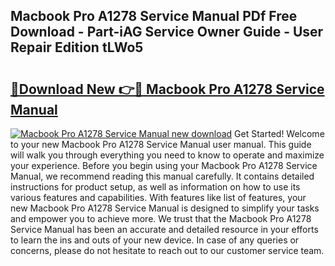 ## Macbook Pro A1278 Service Manual PDf Free Download - Part-iAG Service Owner Guide - User Repair Edition tLWo5

# <h2><a href="http://cf27590.oget.top/?id=Macbook+Pro+A1278+Service+Manual">🔗Download New 👉🔴 Macbook Pro A1278 Service Manual</a></h2>

[![Macbook Pro A1278 Service Manual new download](https://i.imgur.com/5g1atiW.png)](http://cf27590.oget.top/?id=Macbook+Pro+A1278+Service+Manual)
Get Started! Welcome to your new Macbook Pro A1278 Service Manual user manual. This guide will walk you through everything you need to know to operate and maximize your experience. Before you begin using your Macbook Pro A1278 Service Manual, we recommend reading this manual carefully. It contains detailed instructions for product setup, as well as information on how to use its various features and capabilities. With features like list of features, your new Macbook Pro A1278 Service Manual is designed to simplify your tasks and empower you to achieve more. We trust that the Macbook Pro A1278 Service Manual has been an accurate and detailed resource in your efforts to learn the ins and outs of your new device. In case of any queries or concerns, please do not hesitate to reach out to our customer service team.
